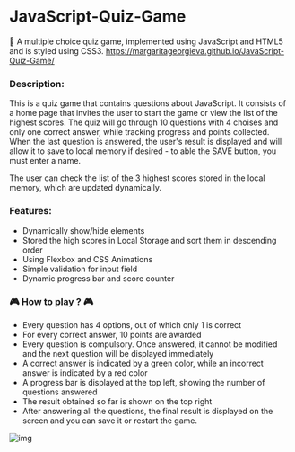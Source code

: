 # JavaScript-Quiz-Game
🧠 A multiple choice quiz game, implemented using JavaScript and HTML5 and is styled using CSS3.
    https://margaritageorgieva.github.io/JavaScript-Quiz-Game/

### Description:
This is a quiz game that contains questions about JavaScript. 
It consists of a home page that invites the user to start the game or view the list of the highest scores.
The quiz will go through 10 questions with 4 choises and only one correct answer, while tracking progress and points collected.
When the last question is answered, the user's result is displayed and will allow it to save to local memory if desired - to able the SAVE button, you must enter a name.

The user can check the list of the 3 highest scores stored in the local memory, which are updated dynamically.

### Features:
- Dynamically show/hide elements
- Stored the high scores in Local Storage and sort them in descending order
- Using Flexbox and CSS Animations
- Simple validation for input field
- Dynamic progress bar and score counter

### 🎮 How to play ? 🎮
* Every question has 4 options, out of which only 1 is correct
* For every correct answer, 10 points are awarded
* Every question is compulsory. Once answered, it cannot be modified and the next question will be displayed immediately
* A correct answer is indicated by a green color, while an incorrect answer is indicated by a red color
* A progress bar is displayed at the top left, showing the number of questions answered
* The result obtained so far is shown on the top right
* After answering all the questions, the final result is displayed on the screen and you can save it or restart the game.

![img](https://user-images.githubusercontent.com/44364396/131411314-d947ec6f-6f6d-46ed-844b-5622152d6646.png)


